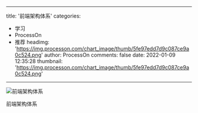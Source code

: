 
---
title: '前端架构体系'
categories: 
 - 学习
 - ProcessOn
 - 推荐
headimg: 'https://img.processon.com/chart_image/thumb/5fe97edd7d9c087ce9a0c524.png'
author: ProcessOn
comments: false
date: 2022-01-09 12:35:28
thumbnail: 'https://img.processon.com/chart_image/thumb/5fe97edd7d9c087ce9a0c524.png'
---

<div>   
<img class="thumb" alt="前端架构体系" src="https://img.processon.com/chart_image/thumb/5fe97edd7d9c087ce9a0c524.png" referrerpolicy="no-referrer">
<p>前端架构体系</p>  
</div>
            